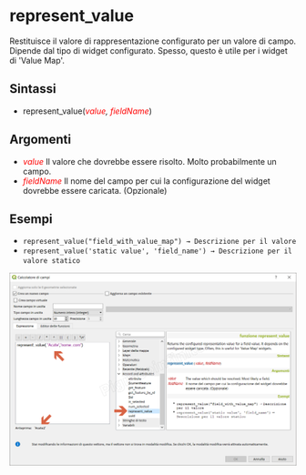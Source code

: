 # represent_value

Restituisce il valore di rappresentazione configurato per un valore di campo. Dipende dal tipo di widget configurato. Spesso, questo è utile per i widget di 'Value Map'.

## Sintassi

* represent_value(*<span style="color:red;">value</span>, <span style="color:red;">fieldName</span>*)

## Argomenti

* *<span style="color:red;">value</span>* Il valore che dovrebbe essere risolto. Molto probabilmente un campo.
* *<span style="color:red;">fieldName</span>* Il nome del campo per cui la configurazione del widget dovrebbe essere caricata. (Opzionale)

## Esempi

* `represent_value("field_with_value_map") → Descrizione per il valore`
* `represent_value('static value', 'field_name') → Descrizione per il valore statico`


![](/img/record_e_attributi/represent_value1.png)
